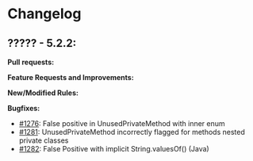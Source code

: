 # Changelog

## ????? - 5.2.2:

**Pull requests:**

**Feature Requests and Improvements:**

**New/Modified Rules:**

**Bugfixes:**

* [#1276](https://sourceforge.net/p/pmd/bugs/1276/): False positive in UnusedPrivateMethod with inner enum
* [#1281](https://sourceforge.net/p/pmd/bugs/1281/): UnusedPrivateMethod incorrectly flagged for methods nested private classes
* [#1282](https://sourceforge.net/p/pmd/bugs/1282/): False Positive with implicit String.valuesOf() (Java)
